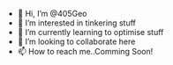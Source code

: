 - 👋 Hi, I’m @405Geo
- 👀 I’m interested in tinkering stuff 
- 🌱 I’m currently learning to optimise stuff
- 💞️ I’m looking to collaborate here
- 📫 How to reach me..Comming Soon!

<!---
405Geo/405Geo is a ✨ special ✨ repository because its `README.md` (this file) appears on your GitHub profile.
You can click the Preview link to take a look at your changes.
--->
